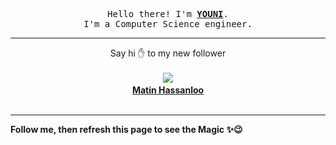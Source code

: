 <p align='center'>
    <samp>Hello there! I'm <b><a href='https://github.com/abdelyouni'>YOUNI</a></b>.<br>
        I'm a Computer Science engineer.
    </samp>
</p>
<hr>
<p align='center'>
    <span>Say hi ✋ to my new follower </span></br></br>
    <img src='https://itspot.ma/github/maasker_avatar.png'><b></br>
    <a href='https://github.com/maasker'>Matin Hassanloo</a></b></br></br>
</p>
<hr>
<b>Follow me, then refresh this page to see the Magic ✨😉</b>